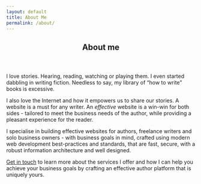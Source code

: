 ```yaml
---
layout: default
title: About Me
permalink: /about/
---
```

<!-- Article section -->
<section class="section-article">
  <div class="content-wrapper">
    <header class="section-header">
      <h2>About me</h2>
      <!-- <p class="section-description">Here's my story, the short version.</p> -->
    </header>
    <article class="post">
      <p>I love stories. Hearing, reading, watching or playing them. I even started dabbling in writing fiction. Needless to say, my library of “how to write” books is  excessive.</p>
      <p>I also love the Internet and how it empowers us to share our stories. A website is a must for any writer. An <em>effective</em> website is a win-win for both sides - tailored to meet the business needs of the author, while providing a pleasant experience for the reader.</p>
    <!-- Now the question is how to make it render into any CMS?? -->
      <!-- {% include aside-right.html title="Aside Title, Yay!" content="This is my sample note." %} -->
      <p>I specialise in building effective websites for authors, freelance writers and solo business owners - with business goals in mind, crafted using modern web development best-practices and standards, that are fast, secure, with a robust information architecture and well designed.</p>
      <p><a href="/hire.html">Get in touch</a> to learn more about the services I offer and how I can help you achieve your business goals by crafting an effective author platform that is uniquely yours.</p>
    </article>
  </div>
</section>